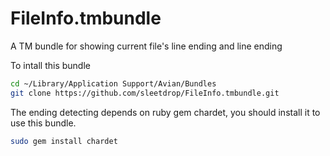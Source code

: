 FileInfo.tmbundle
=================

A TM bundle for showing current file's line ending and line ending

To intall this bundle

```bash
cd ~/Library/Application Support/Avian/Bundles
git clone https://github.com/sleetdrop/FileInfo.tmbundle.git
```

The ending detecting depends on ruby gem chardet, you should install it to use this bundle.
```bash
sudo gem install chardet
```
	
